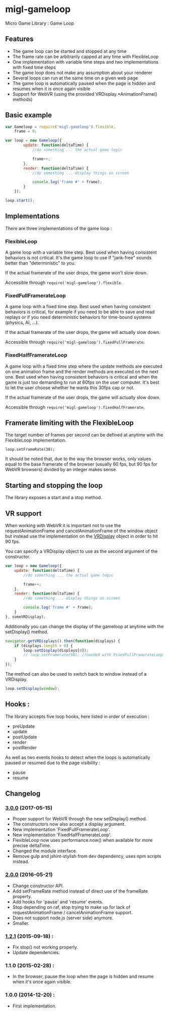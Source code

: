# migl-gameloop

Micro Game Library : Game Loop

## Features

 * The game loop can be started and stopped at any time
 * The frame rate can be arbitrarily capped at any time with FlexibleLoop
 * One implementation with variable time steps and two implementations with fixed time steps
 * The game loop does not make any assumption about your renderer
 * Several loops can run at the same time on a given web page
 * The game loop is automatically paused when the page is hidden and resumes when it is once again visible
 * Support for WebVR (using the provided VRDisplay.*AnimationFrame() methods)

## Basic example

```js
var Gameloop = require('migl-gameloop').flexible,
    frame = 0;

var loop = new Gameloop({
        update: function(deltaTime) {
            //do something ... the actual game logic

            frame++;
        },
        render: function(deltaTime) {
            //do something ... display things on screen

            console.log('frame #' + frame);
        }
    });

loop.start();
```

## Implementations

There are three implementations of the game loop :

### FlexibleLoop

A game loop with a variable time step. Best used when having consistent behaviors is not critical. It's the game loop
to use if "jank-free" sounds better than "deterministic" to you.

If the actual framerate of the user drops, the game won't slow down.

Accessible through `require('migl-gameloop').flexible`.

### FixedFullFramerateLoop

A game loop with a fixed time step. Best used when having consistent behaviors is critical, for example if you need
to be able to save and read replays or if you need deterministic behaviors for time-bound systems (physics, AI, ...).

If the actual framerate of the user drops, the game will actually slow down.

Accessible through `require('migl-gameloop').fixedFullFramerate`.

### FixedHalfFramerateLoop

A game loop with a fixed time step where the update methods are executed on one animation frame and
the render methods are executed on the next one. Best used when having consistent behaviors is critical and when the
game is just too demanding to run at 60fps on the user computer. It's best to let the user choose whether he wants this
30fps cap or not.

If the actual framerate of the user drops, the game will actually slow down.

Accessible through `require('migl-gameloop').fixedHalfFramerate`.

## Framerate limiting with the FlexibleLoop

The target number of frames per second can be defined at anytime with the FlexibleLoop implementation.

```
loop.setFrameRate(30);
```

It should be noted that, due to the way the browser works, only values equal to the base framerate of the browser
(usually 60 fps, but 90 fps for WebVR browsers) divided by an integer makes sense.

## Starting and stopping the loop

The library exposes a start and a stop method.

## VR support

When working with WebVR it is important not to use the requestAnimationFrame and cancelAnimationFrame of the window
object but instead use the implementation on the [VRDisplay](https://developer.mozilla.org/fr/docs/Web/API/VRDisplay)
object in order to hit 90 fps.

You can specify a VRDisplay object to use as the second argument of the constructor.

```js
var loop = new Gameloop({
    update: function(deltaTime) {
        //do something ... the actual game logic

        frame++;
    },
    render: function(deltaTime) {
        //do something ... display things on screen

        console.log('frame #' + frame);
    }
}, someVRDisplay);
```

Additionally you can change the display of the gameloop at anytime with the setDisplay() method.

```js
navigator.getVRDisplays().then(function(displays) {
    if (displays.length > 0) {
        loop.setDisplay(displays[0]);
        // loop.setFramerate(90); //needed with FixedFullFramerateLoop to make sure the deltatime returned matches 90fps
    }
});
```

The method can also be used to switch back to window instead of a VRDisplay.

```js
loop.setDisplay(window);
```

## Hooks :

The library accepts five loop hooks, here listed in order of execution :

 * preUpdate
 * update
 * postUpdate
 * render
 * postRender

As well as two events hooks to detect when the loops is automatically paused or resumed due to the page visibility :

 * pause
 * resume

## Changelog

### [3.0.0](https://github.com/kchapelier/migl-gameloop/tree/3.0.0) (2017-05-15)

 * Proper support for WebVR through the new setDisplay() method.
 * The constructors now also accept a display argument.
 * New implementation 'FixedFullFramerateLoop'.
 * New implementation 'FixedHalfFramerateLoop'.
 * FlexibleLoop now uses performance.now() when available for more precise deltaTime.
 * Changed the module interface.
 * Remove gulp and jshint-stylish from dev dependency, uses npm scripts instead.

### [2.0.0](https://github.com/kchapelier/migl-gameloop/tree/2.0.0) (2016-05-21)

 * Change constructor API.
 * Add setFrameRate method instead of direct use of the frameRate property.
 * Add hooks for 'pause' and 'resume' events.
 * Stop depending on raf, stop trying to make up for lack of requestAnimationFrame / cancelAnimationFrame support.
 * Does not support node.js (server side) anymore.
 * Smaller.

### [1.2.1](https://github.com/kchapelier/migl-gameloop/tree/1.2.1) (2015-09-18) :

 * Fix stop() not working properly.
 * Update dependencies.

### 1.1.0 (2015-02-28) :

 * In the browser, pause the loop when the page is hidden and resume when it's once again visible.

### 1.0.0 (2014-12-20) :

 * First implementation.
